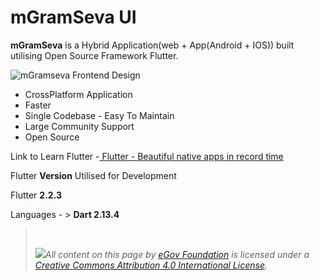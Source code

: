 # mGramSeva UI

**mGramSeva** is a Hybrid Application(web + App(Android + IOS)) built utilising Open Source Framework Flutter.

<div align="left">

<img src="https://238770250-files.gitbook.io/~/files/v0/b/gitbook-x-prod.appspot.com/o/spaces%2FS0VW1NVyguqXxlketbHB%2Fuploads%2Fu5YISGc3AcAkDcTosRxC%2Fmgraseva-UI-architecture%20diagram.png?alt=media&#x26;token=5464b732-ce60-4995-8101-d49833eff504" alt="mGramseva Frontend Design">

</div>

* CrossPlatform Application
* Faster
* Single Codebase - Easy To Maintain
* Large Community Support
* Open Source

Link to Learn Flutter -[ Flutter - Beautiful native apps in record time](https://flutter.dev/)​

Flutter **Version** Utilised for Development

Flutter **2.2.3**

Languages - > **Dart 2.13.4**

> ​[​](http://creativecommons.org/licenses/by/4.0/)
>
> [![](https://i.creativecommons.org/l/by/4.0/80x15.png)](http://creativecommons.org/licenses/by/4.0/)[_​_](http://creativecommons.org/licenses/by/4.0/)_All content on this page by_ [_eGov Foundation_](https://egov.org.in/) _is licensed under a_ [_Creative Commons Attribution 4.0 International License_](http://creativecommons.org/licenses/by/4.0/)_._
